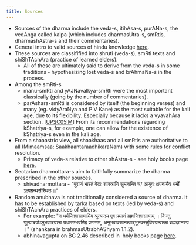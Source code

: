 ```yaml
---
title: Sources
---
```


- Sources of the dharma include the veda-s, itihAsa-s, purANa-s, the vedAnga called kalpa (which includes dharmasUtra-s, smRtis, dharmashAstra-s and their commentaries).
- General intro to valid sources of hindu knowledge [here](../../bases/books/index/).
- These sources are classifified into shruti (veda-s), smRti texts and shiShTAchAra (practice of learned elders).
    - All of these are ultimately said to derive from the veda-s in some traditions - hypothesizing lost veda-s and brAhmaNa-s in the process.
- Among the smRti-s
    - manu-smRti and yAJNavalkya-smRti were the most important classically (going by the number of commentaries).
    - parAshara-smRti is considered by itself (the beginning verses) and many (eg. vidyAraNya and P V Kane) as the most suitable for the kali age, due to its flexibility. Especially because it lacks a vyavahAra section. \[[UPSC05](https://books.google.com/books?id=yWfeU9eQd5YC&pg=SL1-PA174&lpg=SL1-PA174&dq=AchAra+vyavahara+prayashcitta&source=bl&ots=MJQb21hyU_&sig=n62rTw_gHZlfPijo38k9r6YJECU&hl=sa&sa=X&ved=0CBsQ6AEwAGoVChMI-4vps6XnxgIVCqOICh2W_QXx#v=onepage&q=AchAra%20vyavahara%20prayashcitta&f=false)[IM](http://i.imgur.com/2pcqltY.png)\] From its recommendations regarding kShatriya-s, for example, one can allow for the existence of kShatriya-s even in the kali age.
- From a shaaastric view, all shaakhaas and all smRtis are authoritative to all (Mimaamsaa: SaakhaantaraadhikaraNam) with some rules for conflict resolution.
    - Primacy of veda-s relative to other shAstra-s - see holy books page [here](../../bases/books/index/).
- Sectarian dharmottara-s aim to faithfully summarize the dharma prescribed in the other sources.
    - shivadharmottara - "पुराणं भारतं वेदाः शास्त्राणि सुमहान्ति च/ आयुषः क्षपनायैव धर्मो ऽल्पग्रन्थसंस्थितः॥"
- Random anubhava is not traditionally considered a source of dharma. It has to be established by tarka based on texts (led by veda-s) and shiShTAchAra practices of elders.
    - For example: "न धर्मजिज्ञासायामिव श्रुत्यादय एव प्रमाणं ब्रह्मजिज्ञासायाम् । किन्तु श्रुत्यादयोऽनुभवादयश्च यथासम्भवमिह प्रमाणम्, अनुभवावसानत्वाद्भूतवस्तुविषयत्वाच्च ब्रह्मज्ञानस्य ।" (shankara in brahmasUtrabhAShyam 1.1.2).
    - abhinavagupta on BG 2.46 described in  holy books page [here](../../bases/books/index/).
